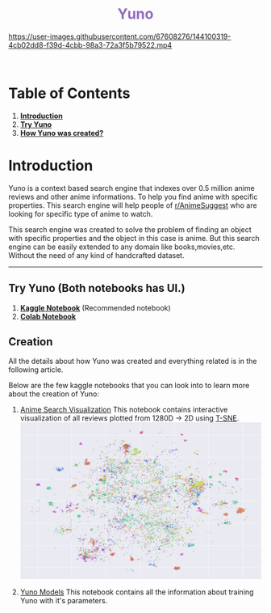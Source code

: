<h1 align="center" style="color: #916BBF;"><b>Yuno</b></h1>
    



https://user-images.githubusercontent.com/67608276/144100319-4cb02dd8-f39d-4cbb-98a3-72a3f5b79522.mp4



<br>

# Table of Contents
 1. [**Introduction**](#introduction)
 2. [**Try Yuno**](#try-yuno) 
 3. [**How Yuno was created?**](#Creation)


# Introduction


Yuno is a context based search engine that indexes over 0.5 million anime reviews and other anime informations. To help you find anime with specific properties. This search engine will help people of [r/AnimeSuggest](http://reddit.com/r/AnimeSuggest) who are looking for specific type of anime to watch.

This search engine was created to solve the problem of finding an object with specific properties and the object in this case is anime. But this search engine can be easily extended to any domain like books,movies,etc. Without the need of any kind of handcrafted dataset.

<hr>

## **Try Yuno (Both notebooks has UI.)**
1. **[Kaggle Notebook](https://www.kaggle.com/iamparadox/yunoo)** (Recommended notebook)
2. **[Colab Notebook](https://colab.research.google.com/drive/1WAewYgHDmDEWhPBBOvGgyLTiOaasVyOz?usp=sharing)**

## **Creation**
All the details about how Yuno was created and everything related is in the following article.

Below are the few kaggle notebooks that you can look into to learn more about the creation of Yuno:

 1. [Anime Search Visualization](https://www.kaggle.com/iamparadox/anime-search-visualization)
    This notebook contains interactive visualization of all reviews plotted from 1280D -> 2D using [T-SNE](https://www.jmlr.org/papers/v9/vandermaaten08a.html).
    ![anime reviews](./docs/pictures/10K_reviews.png)

2. [Yuno Models](https://www.kaggle.com/iamparadox/yuno-models)
    This notebook contains all the information about training Yuno with it's parameters.
